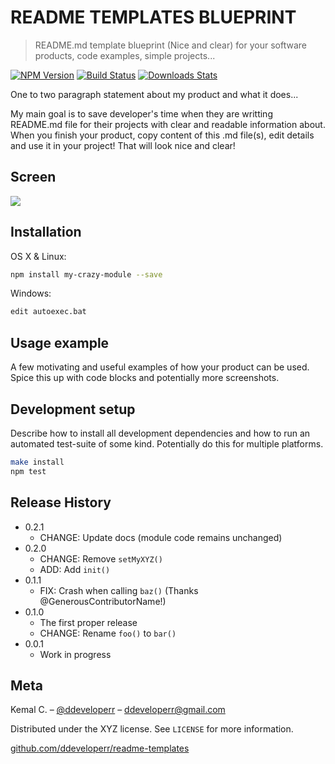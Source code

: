 # README TEMPLATES BLUEPRINT
> README.md template blueprint (Nice and clear) for your software products, code examples, simple projects...


[![NPM Version][npm-image]][npm-url]
[![Build Status][travis-image]][travis-url]
[![Downloads Stats][npm-downloads]][npm-url]

One to two paragraph statement about my product and what it does...

My main goal is to save developer's time when they are writting README.md file for their projects with clear and readable information about. 
When you finish your product, copy content of this .md file(s), edit details and use it in your project! That will look nice and clear!

## Screen
![](http://i.imgur.com/A3JzwLe.jpg?1)

## Installation

OS X & Linux:

```sh
npm install my-crazy-module --save
```

Windows:

```sh
edit autoexec.bat
```

## Usage example

A few motivating and useful examples of how your product can be used. Spice this up with code blocks and potentially more screenshots.

## Development setup

Describe how to install all development dependencies and how to run an automated test-suite of some kind. Potentially do this for multiple platforms.

```sh
make install
npm test
```

## Release History

* 0.2.1
    * CHANGE: Update docs (module code remains unchanged)
* 0.2.0
    * CHANGE: Remove `setMyXYZ()`
    * ADD: Add `init()`
* 0.1.1
    * FIX: Crash when calling `baz()` (Thanks @GenerousContributorName!)
* 0.1.0
    * The first proper release
    * CHANGE: Rename `foo()` to `bar()`
* 0.0.1
    * Work in progress

## Meta

Kemal C. – [@ddeveloperr](https://twitter.com/ddeveloperr) – ddeveloperr@gmail.com

Distributed under the XYZ license. See ``LICENSE`` for more information.

[github.com/ddeveloperr/readme-templates](https://github.com/ddeveloperr/readme-templates)

[npm-image]: https://img.shields.io/npm/v/datadog-metrics.svg?style=flat-square
[npm-url]: https://npmjs.org/package/datadog-metrics
[npm-downloads]: https://img.shields.io/npm/dm/datadog-metrics.svg?style=flat-square
[travis-image]: https://img.shields.io/travis/dbader/node-datadog-metrics/master.svg?style=flat-square
[travis-url]: https://travis-ci.org/dbader/node-datadog-metrics

